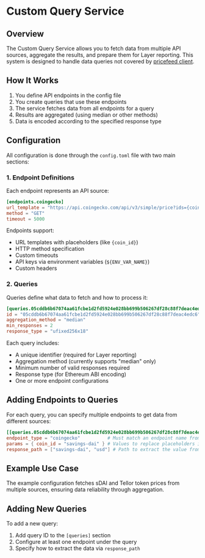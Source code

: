 # Custom Query Service

## Overview

The Custom Query Service allows you to fetch data from multiple API sources, aggregate the results, and prepare them for Layer reporting. This system is designed to handle data queries not covered by [pricefeed client](../pricefeed/).

## How It Works

1. You define API endpoints in the config file
2. You create queries that use these endpoints
3. The service fetches data from all endpoints for a query
4. Results are aggregated (using median or other methods)
5. Data is encoded according to the specified response type

## Configuration

All configuration is done through the `config.toml` file with two main sections:

### 1. Endpoint Definitions

Each endpoint represents an API source:

```toml
[endpoints.coingecko]
url_template = "https://api.coingecko.com/api/v3/simple/price?ids={coin_id}&vs_currencies=usd"
method = "GET"
timeout = 5000
```

Endpoints support:
- URL templates with placeholders (like `{coin_id}`)
- HTTP method specification
- Custom timeouts
- API keys via environment variables (`${ENV_VAR_NAME}`)
- Custom headers

### 2. Queries

Queries define what data to fetch and how to process it:

```toml
[queries.05cddb6b67074aa61fcbe1d2fd5924e028bb699b506267df28c88f7deac4edc6]
id = "05cddb6b67074aa61fcbe1d2fd5924e028bb699b506267df28c88f7deac4edc6"
aggregation_method = "median"
min_responses = 2
response_type = "ufixed256x18"
```

Each query includes:
- A unique identifier (required for Layer reporting)
- Aggregation method (currently supports "median" only)
- Minimum number of valid responses required
- Response type (for Ethereum ABI encoding)
- One or more endpoint configurations

## Adding Endpoints to Queries

For each query, you can specify multiple endpoints to get data from different sources:

```toml
[[queries.05cddb6b67074aa61fcbe1d2fd5924e028bb699b506267df28c88f7deac4edc6.endpoints]]
endpoint_type = "coingecko"          # Must match an endpoint name from [endpoints]
params = { coin_id = "savings-dai" } # Values to replace placeholders in url_template
response_path = ["savings-dai", "usd"] # Path to extract the value from JSON response
```

## Example Use Case

The example configuration fetches sDAI and Tellor token prices from multiple sources, ensuring data reliability through aggregation.

## Adding New Queries

To add a new query:

1. Add query ID to the `[queries]` section
2. Configure at least one endpoint under the query
3. Specify how to extract the data via `response_path`
